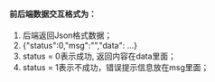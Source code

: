 #### 前后端数据交互格式为：   ####
1. 后端返回Json格式数据；  
2. {"status":0,"msg":"","data": ...}  
3. status = 0表示成功, 返回内容在data里面；  
4. status = 1表示不成功，错误提示信息放在msg里面；  


